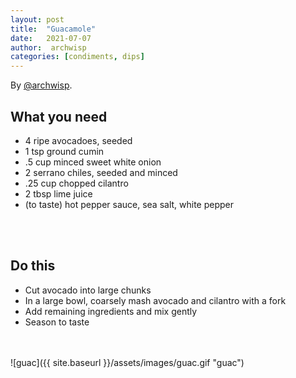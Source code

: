 ```yaml
---
layout: post
title:  "Guacamole"
date:   2021-07-07
author:  archwisp
categories: [condiments, dips]
---
```


By [@archwisp](https://twitter.com/archwisp).

## What you need
* 4 ripe avocadoes, seeded
* 1 tsp ground cumin
* .5 cup minced sweet white onion
* 2 serrano chiles, seeded and minced
* .25 cup chopped cilantro
* 2 tbsp lime juice
* (to taste) hot pepper sauce, sea salt, white pepper
<br/>
<br/>



## Do this
* Cut avocado into large chunks
* In a large bowl, coarsely mash avocado and cilantro with a fork
* Add remaining ingredients and mix gently
* Season to taste
<br/>
<br/>
![guac]({{ site.baseurl }}/assets/images/guac.gif "guac")
